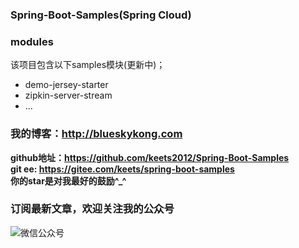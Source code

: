 ### Spring-Boot-Samples(Spring Cloud)

### modules

该项目包含以下samples模块(更新中)；
- demo-jersey-starter
- zipkin-server-stream
- ...

### 我的博客：http://blueskykong.com   
**github地址：https://github.com/keets2012/Spring-Boot-Samples   
git ee: https://gitee.com/keets/spring-boot-samples   
你的star是对我最好的鼓励^_^**

### 订阅最新文章，欢迎关注我的公众号

![微信公众号](http://ovci9bs39.bkt.clouddn.com/qrcode_for_gh_ca56415d4966_430.jpg)


